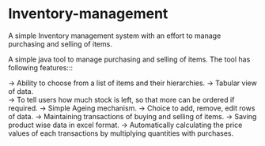 # Inventory-management
A simple Inventory management system with an effort to manage purchasing and selling of items.


A simple java tool to manage purchasing and selling of items. The tool has following features:::

-> Ability to choose from a list of items and their hierarchies.
-> Tabular view of data.    
-> To tell users how much stock is left, so that more can be ordered if required.
-> Simple Ageing mechanism.
-> Choice to add, remove, edit rows of data.
-> Maintaining transactions of buying and selling of items.
-> Saving product wise data in excel format.
-> Automatically calculating the price values of each transactions by multiplying quantities with purchases.

